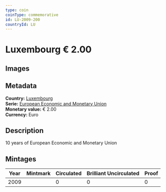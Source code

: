 ```yaml
---
type: coin
coinType: commemorative
id: LU-2009-200
countryId: LU
---
```


# Luxembourg € 2.00

## Images


## Metadata

**Country:** [Luxembourg](../../Countries/Luxembourg/index.md)\
**Serie:** [European Economic and Monetary Union](index.md)\
**Monetary value:** € 2.00\
**Currency:** Euro

## Description
10 years of European Economic and Monetary Union

## Mintages

| Year | Mintmark | Circulated | Brilliant Uncirculated | Proof |
| ---- | -------- | ---------- | ---------------------- | ----- |
| 2009 |  | 0| 0 | 0 |
